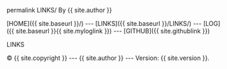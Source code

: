 permalink
LINKS/
By {{ site.author }}

[HOME]({{ site.baseurl }}/) --- [LINKS]({{ site.baseurl }}/LINKS/) --- [LOG]({{ site.baseurl }}{{ site.myloglink }}) --- [GITHUB]({{ site.githublink }})

LINKS



© {{ site.copyright }} --- {{ site.author }} --- Version: {{ site.version }}.
